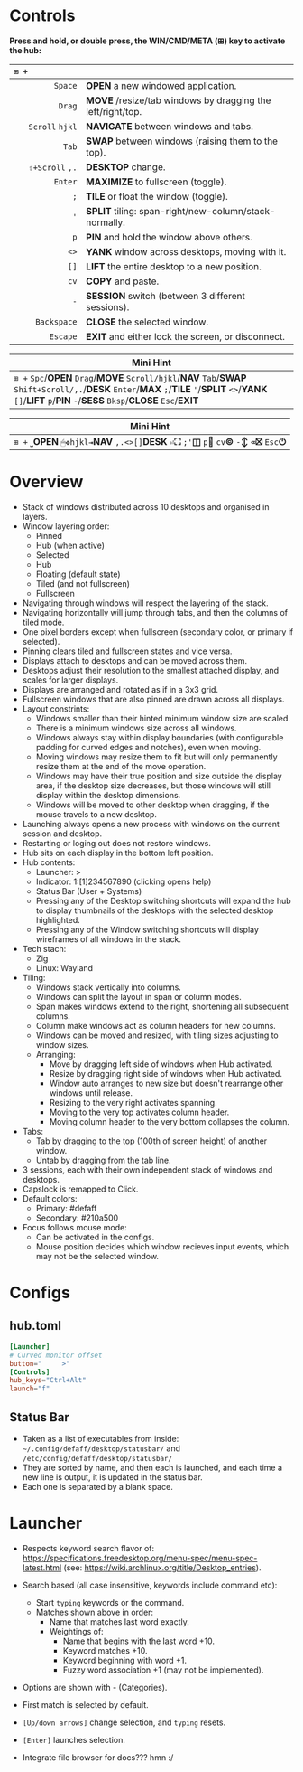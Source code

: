 # Controls

**Press and hold, or double press, the WIN/CMD/META (⊞) key to activate the hub:**

| `⊞ +            ` |  |
| ---: | :--- |
| `Space` | **OPEN** a new windowed application. |
| `Drag` | **MOVE** /resize/tab windows by dragging the left/right/top. |
| `Scroll` `hjkl` | **NAVIGATE** between windows and tabs. |
| `Tab` | **SWAP** between windows (raising them to the top). |
| `⇧+Scroll` `,.` | **DESKTOP** change. |
| `Enter` | **MAXIMIZE** to fullscreen (toggle). |
| `;` | **TILE** or float the window (toggle). |
| `'` | **SPLIT** tiling: span-right/new-column/stack-normally. |
| `p` | **PIN** and hold the window above others. |
| `<>` | **YANK** window across desktops, moving with it. |
| `[]` | **LIFT** the entire desktop to a new position. |
| `cv` | **COPY** and paste. |
| `-` | **SESSION** switch (between 3 different sessions). |
| `Backspace` | **CLOSE** the selected window. |
| `Escape` | **EXIT** and either lock the screen, or disconnect. |

| Mini Hint |
| --- |
| `⊞ +` `Spc`/**OPEN** `Drag`/**MOVE** `Scroll/hjkl`/**NAV** `Tab`/**SWAP** `Shift+Scroll/,.`/**DESK** `Enter`/**MAX** `;`/**TILE** `'`/**SPLIT** `<>`/**YANK** `[]`/**LIFT** `p`/**PIN** `-`/**SESS** `Bksp`/**CLOSE** `Esc`/**EXIT** |

| Mini Hint |
| --- |
| `⊞ +` `⎵`**OPEN** `🖱✥hjkl⇥`**NAV** `,.<>[]`**DESK** `⏎`**⛶** `;'`**◫** `p`**📌** `cv`**©** `-`**↕** `⌫`**⛝** `Esc`**⏻** |

# Overview

* Stack of windows distributed across 10 desktops and organised in layers.
* Window layering order:
  * Pinned
  * Hub (when active)
  * Selected
  * Hub
  * Floating (default state)
  * Tiled (and not fullscreen)
  * Fullscreen
* Navigating through windows will respect the layering of the stack.
* Navigating horizontally will jump through tabs, and then the columns of tiled mode.
* One pixel borders except when fullscreen (secondary color, or primary if selected).
* Pinning clears tiled and fullscreen states and vice versa.
* Displays attach to desktops and can be moved across them.
* Desktops adjust their resolution to the smallest attached display, and scales for larger displays.
* Displays are arranged and rotated as if in a 3x3 grid.
* Fullscreen windows that are also pinned are drawn across all displays.
* Layout constrints:
  * Windows smaller than their hinted minimum window size are scaled.
  * There is a minimum windows size across all windows.
  * Windows always stay within display boundaries (with configurable padding for curved edges and notches), even when moving.
  * Moving windows may resize them to fit but will only permanently resize them at the end of the move operation.
  * Windows may have their true position and size outside the display area, if the desktop size decreases, but those windows will still display within the desktop dimensions.
  * Windows will be moved to other desktop when dragging, if the mouse travels to a new desktop. 
* Launching always opens a new process with windows on the current session and desktop.
* Restarting or loging out does not restore windows.
* Hub sits on each display in the bottom left position.
* Hub contents:
  * Launcher: >
  * Indicator: 1:[1]234567890 (clicking opens help)
  * Status Bar (User + Systems)
  * Pressing any of the Desktop switching shortcuts will expand the hub to display thumbnails of the desktops with the selected desktop highlighted.
  * Pressing any of the Window switching shortcuts will display wireframes of all windows in the stack.
* Tech stach:
  * Zig
  * Linux: Wayland
* Tiling:
  * Windows stack vertically into columns.
  * Windows can split the layout in span or column modes.
  * Span makes windows extend to the right, shortening all subsequent columns.
  * Column make windows act as column headers for new columns.
  * Windows can be moved and resized, with tiling sizes adjusting to window sizes.
  * Arranging:
    * Move by dragging left side of windows when Hub activated.
    * Resize by dragging right side of windows when Hub activated.
    * Window auto arranges to new size but doesn't rearrange other windows until release.
    * Resizing to the very right activates spanning.
    * Moving to the very top activates column header.
    * Moving column header to the very bottom collapses the column.
* Tabs:
  * Tab by dragging to the top (100th of screen height) of another window.
  * Untab by dragging from the tab line.
* 3 sessions, each with their own independent stack of windows and desktops. 
* Capslock is remapped to Click.
* Default colors:
  * Primary: #defaff
  * Secondary: #210a500
* Focus follows mouse mode:
  * Can be activated in the configs.
  * Mouse position decides which window recieves input events, which may not be the selected window.

# Configs

## hub.toml

```toml
[Launcher]
# Curved monitor offset
button="     >"
[Controls]
hub_keys="Ctrl+Alt"
launch="f"
```

## Status Bar

* Taken as a list of executables from inside: `~/.config/defaff/desktop/statusbar/` and `/etc/config/defaff/desktop/statusbar/`
* They are sorted by name, and then each is launched, and each time a new line is output, it is updated in the status bar.
* Each one is separated by a blank space.

# Launcher

* Respects keyword search flavor of:  https://specifications.freedesktop.org/menu-spec/menu-spec-latest.html (see: https://wiki.archlinux.org/title/Desktop_entries).
* Search based (all case insensitive, keywords include command etc):
  * Start `typing` keywords or the command.
  * Matches shown above in order:
    * Name that matches last word exactly.
    * Weightings of:
      * Name that begins with the last word +10.
      * Keyword matches +10.
      * Keyword beginning with word +1.
      * Fuzzy word association +1 (may not be implemented).
* Options are shown with <Name> - <Comment> (Categories).
* First match is selected by default.
* `[Up/down arrows]` change selection, and `typing` resets.
* `[Enter]` launches selection.

* Integrate file browser for docs??? hmn :/
